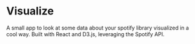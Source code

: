# Visualize

A small app to look at some data about your spotify library visualized in a cool way. Built with React and D3.js, leveraging the Spotify API.